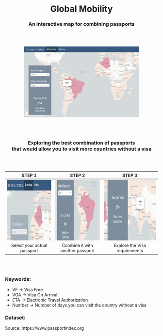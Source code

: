 <h1 align="center">Global Mobility</h1>
<h3 align="center">An interactive map for combining passports</h3>
</br></br>
<p align="center"><img src="https://github.com/Tahahaha7/Global_Mobility/blob/master/map.png" height="75%" width="75%"}><p>
</br></br>
<h3 align="center">Exploring the best combination of passports </br> that would allow you to visit more countries without a visa</h3>
</br></br>

| STEP 1 | STEP 2        | STEP 3|
| :-------------: |:-------------:| :-----:|
| <img src="https://github.com/Tahahaha7/Global_Mobility/blob/master/step1.png" height="200px" width="100%">| <img src="https://github.com/Tahahaha7/Global_Mobility/blob/master/step2.png" height="200px" width="100%"> | <img src="https://github.com/Tahahaha7/Global_Mobility/blob/master/step3.png" height="200px" width="100%"> |
| Select your actual passport | Combine it with another passport | Explore the Visa requirements |

</br></br>

<h3>Keywords:</h3>

* VF &#8594; Visa Free  
* VOA &#8594; Visa On Arrival  
* ETA &#8594; Electronic Travel Authorization  
* Number &#8594; Number of days you can visit the country without a visa

<h3>Dataset:</h3>
Source: https://www.passportindex.org
